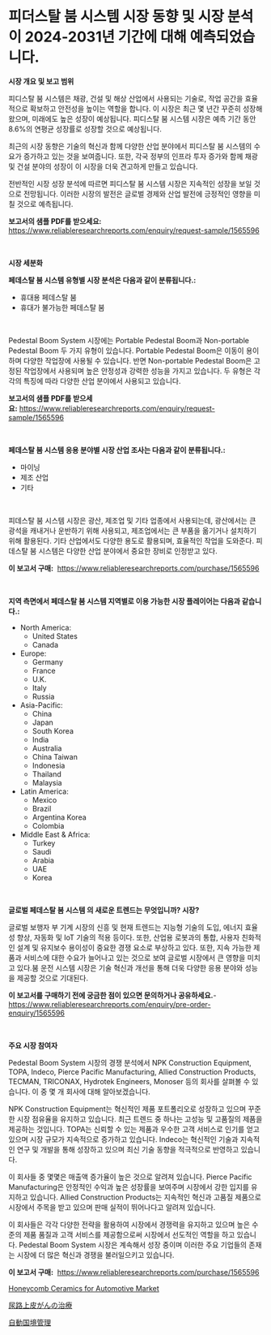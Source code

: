 <p><h1>피더스탈 붐 시스템 시장 동향 및 시장 분석이 2024-2031년 기간에 대해 예측되었습니다.</h1></p><p><strong>시장 개요 및 보고 범위</strong></p>
<p><p>피디스탈 붐 시스템은 채광, 건설 및 해상 산업에서 사용되는 기술로, 작업 공간을 효율적으로 확보하고 안전성을 높이는 역할을 합니다. 이 시장은 최근 몇 년간 꾸준히 성장해왔으며, 미래에도 높은 성장이 예상됩니다. 피디스탈 붐 시스템 시장은 예측 기간 동안 8.6%의 연평균 성장률로 성장할 것으로 예상됩니다.</p><p>최근의 시장 동향은 기술의 혁신과 함께 다양한 산업 분야에서 피디스탈 붐 시스템의 수요가 증가하고 있는 것을 보여줍니다. 또한, 각국 정부의 인프라 투자 증가와 함께 채광 및 건설 분야의 성장이 이 시장을 더욱 견고하게 만들고 있습니다.</p><p>전반적인 시장 성장 분석에 따르면 피디스탈 붐 시스템 시장은 지속적인 성장을 보일 것으로 전망됩니다. 이러한 시장의 발전은 글로벌 경제와 산업 발전에 긍정적인 영향을 미칠 것으로 예측됩니다.</p></p>
<p><strong>보고서의 샘플 PDF를 받으세요:</strong> <a href="https://www.reliableresearchreports.com/enquiry/request-sample/1565596">https://www.reliableresearchreports.com/enquiry/request-sample/1565596</a></p>
<p>&nbsp;</p>
<p><strong>시장 세분화</strong></p>
<p><strong>페데스탈 붐 시스템 유형별 시장 분석은 다음과 같이 분류됩니다.:</strong></p>
<p><ul><li>휴대용 페데스탈 붐</li><li>휴대가 불가능한 페데스탈 붐</li></ul></p>
<p>&nbsp;</p>
<p><p>Pedestal Boom System 시장에는 Portable Pedestal Boom과 Non-portable Pedestal Boom 두 가지 유형이 있습니다. Portable Pedestal Boom은 이동이 용이하며 다양한 작업장에 사용될 수 있습니다. 반면 Non-portable Pedestal Boom은 고정된 작업장에서 사용되며 높은 안정성과 강력한 성능을 가지고 있습니다. 두 유형은 각각의 특징에 따라 다양한 산업 분야에서 사용되고 있습니다.</p></p>
<p><strong>보고서의 샘플 PDF를 받으세요:</strong>&nbsp;<a href="https://www.reliableresearchreports.com/enquiry/request-sample/1565596">https://www.reliableresearchreports.com/enquiry/request-sample/1565596</a></p>
<p>&nbsp;</p>
<p><strong> 페데스탈 붐 시스템 응용 분야별 시장 산업 조사는 다음과 같이 분류됩니다.:</strong></p>
<p><ul><li>마이닝</li><li>제조 산업</li><li>기타</li></ul></p>
<p>&nbsp;</p>
<p><p>피데스탈 붐 시스템 시장은 광산, 제조업 및 기타 업종에서 사용되는데, 광산에서는 큰 광석을 캐내거나 운반하기 위해 사용되고, 제조업에서는 큰 부품을 옮기거나 설치하기 위해 활용된다. 기타 산업에서도 다양한 용도로 활용되며, 효율적인 작업을 도와준다. 피데스탈 붐 시스템은 다양한 산업 분야에서 중요한 장비로 인정받고 있다.</p></p>
<p><strong>이 보고서 구매:</strong>&nbsp; <a href="https://www.reliableresearchreports.com/purchase/1565596">https://www.reliableresearchreports.com/purchase/1565596</a></p>
<p>&nbsp;</p>
<p><strong>지역 측면에서 페데스탈 붐 시스템 지역별로 이용 가능한 시장 플레이어는 다음과 같습니다.:</strong></p>
<p><ul>
    <li>
        North America:
        <ul>
            <li>United States</li>
            <li>Canada</li>
        </ul>
    </li>
    <li>
        Europe:
        <ul>
            <li>Germany</li>
            <li>France</li>
            <li>U.K.</li>
            <li>Italy</li>
            <li>Russia</li>
        </ul>
    </li>
    <li>
        Asia-Pacific:
        <ul>
            <li>China</li>
            <li>Japan</li>
            <li>South Korea</li>
            <li>India</li>
            <li>Australia</li>
            <li>China Taiwan</li>
            <li>Indonesia</li>
            <li>Thailand</li>
            <li>Malaysia</li>
        </ul>
    </li>
    <li>
        Latin America:
        <ul>
            <li>Mexico</li>
            <li>Brazil</li>
            <li>Argentina Korea</li>
            <li>Colombia</li>
        </ul>
    </li>
    <li>
        Middle East & Africa:
        <ul>
            <li>Turkey</li>
            <li>Saudi</li>
            <li>Arabia</li>
            <li>UAE</li>
            <li>Korea</li>
        </ul>
    </li>
    </ul></p>
<p>&nbsp;</p>
<p><strong>글로벌 페데스탈 붐 시스템 의 새로운 트렌드는 무엇입니까? 시장?</strong></p>
<p><p>글로벌 보행자 부 기계 시장의 신흥 및 현재 트렌드는 지능형 기술의 도입, 에너지 효율성 향상, 자동화 및 IoT 기술의 적용 등이다. 또한, 산업용 로봇과의 통합, 사용자 친화적인 설계 및 유지보수 용이성이 중요한 경쟁 요소로 부상하고 있다. 또한, 지속 가능한 제품과 서비스에 대한 수요가 늘어나고 있는 것으로 보여 글로벌 시장에서 큰 영향을 미치고 있다.붐 운전 시스템 시장은 기술 혁신과 개선을 통해 더욱 다양한 응용 분야와 성능을 제공할 것으로 기대된다.</p></p>
<p><strong>이 보고서를 구매하기 전에 궁금한 점이 있으면 문의하거나 공유하세요.</strong>- <a href="https://www.reliableresearchreports.com/enquiry/pre-order-enquiry/1565596">https://www.reliableresearchreports.com/enquiry/pre-order-enquiry/1565596</a></p>
<p>&nbsp;</p>
<p><strong>주요 시장 참여자</strong></p>
<p><p>Pedestal Boom System 시장의 경쟁 분석에서 NPK Construction Equipment, TOPA, Indeco, Pierce Pacific Manufacturing, Allied Construction Products, TECMAN, TRICONAX, Hydrotek Engineers, Monoser 등의 회사를 살펴볼 수 있습니다. 이 중 몇 개 회사에 대해 알아보겠습니다.</p><p>NPK Construction Equipment는 혁신적인 제품 포트폴리오로 성장하고 있으며 꾸준한 시장 점유율을 유지하고 있습니다. 최근 트렌드 중 하나는 고성능 및 고품질의 제품을 제공하는 것입니다. TOPA는 신뢰할 수 있는 제품과 우수한 고객 서비스로 인기를 얻고 있으며 시장 규모가 지속적으로 증가하고 있습니다. Indeco는 혁신적인 기술과 지속적인 연구 및 개발을 통해 성장하고 있으며 최신 기술 동향을 적극적으로 반영하고 있습니다.</p><p>이 회사들 중 몇몇은 매출액 증가율이 높은 것으로 알려져 있습니다. Pierce Pacific Manufacturing은 안정적인 수익과 높은 성장률을 보여주며 시장에서 강한 입지를 유지하고 있습니다. Allied Construction Products는 지속적인 혁신과 고품질 제품으로 시장에서 주목을 받고 있으며 판매 실적이 뛰어나다고 알려져 있습니다.</p><p>이 회사들은 각각 다양한 전략을 활용하여 시장에서 경쟁력을 유지하고 있으며 높은 수준의 제품 품질과 고객 서비스를 제공함으로써 시장에서 선도적인 역할을 하고 있습니다. Pedestal Boom System 시장은 계속해서 성장 중이며 이러한 주요 기업들의 존재는 시장에 더 많은 혁신과 경쟁을 불러일으키고 있습니다.</p></p>
<p><strong>이 보고서 구매:</strong>&nbsp;&nbsp;<a href="https://www.reliableresearchreports.com/purchase/1565596">https://www.reliableresearchreports.com/purchase/1565596</a></p>
<p><p><a href="https://circular-yam-9b9.notion.site/Honeycomb-Ceramics-for-Automotive-Market-Furnish-Information-about-Market-Size-Market-Share-Market-0523439618cc48b79b0044ae548607ef">Honeycomb Ceramics for Automotive Market</a></p><p><a href="https://github.com/marbadji/Market-Research-Report-List-1/blob/main/57408266036.md">尿路上皮がんの治療</a></p><p><a href="https://github.com/KaydenJohns1964/Market-Research-Report-List-1/blob/main/58229376037.md">自動国境管理</a></p></p>
